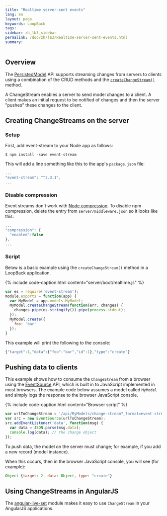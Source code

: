 ```yaml
---
title: "Realtime server-sent events"
lang: en
layout: page
keywords: LoopBack
tags:
sidebar: zh_lb3_sidebar
permalink: /doc/zh/lb3/Realtime-server-sent-events.html
summary:
---
```


## Overview

The [PersistedModel](http://apidocs.strongloop.com/loopback/#persistedmodel) API supports streaming changes from servers to clients using a combination
of the CRUD methods and the [`createChangeStream()`](http://apidocs.strongloop.com/loopback/#persistedmodel-createchangestream) method.

A ChangeStream enables a server to send model changes to a client. A client makes an initial request to be notified of changes and then the server "pushes" these changes to the client.

## Creating ChangeStreams on the server

### Setup

First, add event-stream to your Node app as follows:

```shell
$ npm install -save event-stream
```

This will add a line something like this to the app's `package.json` file:

```javascript
...
"event-stream": "^3.3.1",
...
```

### Disable compression

Event streams don't work with [Node compression](https://www.npmjs.com/package/compression).
To disable npm compression, delete the entry from `server/middleware.json` so it looks like this:

```javascript
...
"compression": {
  "enabled":false
},
...
```

### Script

Below is a basic example using the `createChangeStream()` method in a LoopBack application.

{% include code-caption.html content="server/boot/realtime.js" %}
```javascript
var es = require('event-stream');
module.exports = function(app) {
  var MyModel = app.models.MyModel;
  MyModel.createChangeStream(function(err, changes) {
    changes.pipe(es.stringify()).pipe(process.stdout);
  });
  MyModel.create({
    foo: 'bar'
  });
}
```

This example will print the following to the console:

```javascript
{"target":1,"data":{"foo":"bar","id":1},"type":"create"}
```

## Pushing data to clients

This example shows how to consume the `ChangeStream` from a browser using the [EventSource](https://developer.mozilla.org/en-US/docs/Web/API/EventSource) API,
which is built in to JavaScript implemented in most browsers.
The example code below assumes a model called `MyModel` and simply logs the response to the browser JavaScript console.

{% include code-caption.html content="Browser script" %}
```javascript
var urlToChangeStream = '/api/MyModels/change-stream?_format=event-stream';
var src = new EventSource(urlToChangeStream);
src.addEventListener('data', function(msg) {
  var data = JSON.parse(msg.data);
  console.log(data); // the change object
});
```

To push data, the model on the server must change; for example, if you add a new record (model instance).

When this occurs, then in the browser JavaScript console, you will see (for example):

```javascript
Object {target: 2, data: Object, type: "create"}
```

## Using ChangeStreams in AngularJS

The [angular-live-set](https://github.com/strongloop/angular-live-set) module makes it easy to use `ChangeStream` in your AngularJS applications.
